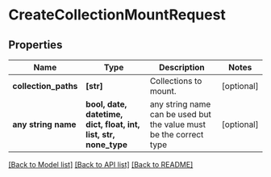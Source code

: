 # CreateCollectionMountRequest


## Properties
Name | Type | Description | Notes
------------ | ------------- | ------------- | -------------
**collection_paths** | **[str]** | Collections to mount. | [optional] 
**any string name** | **bool, date, datetime, dict, float, int, list, str, none_type** | any string name can be used but the value must be the correct type | [optional]

[[Back to Model list]](../README.md#documentation-for-models) [[Back to API list]](../README.md#documentation-for-api-endpoints) [[Back to README]](../README.md)


